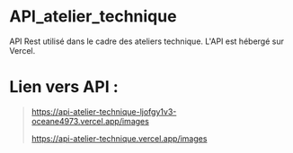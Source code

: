 # API_atelier_technique

API Rest utilisé dans le cadre des ateliers technique. 
L'API est hébergé sur Vercel. 

# Lien vers API : 
>
> https://api-atelier-technique-ljofgy1v3-oceane4973.vercel.app/images
>
> https://api-atelier-technique.vercel.app/images
>
